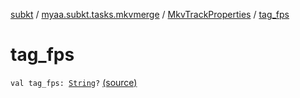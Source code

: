 [subkt](../../index.md) / [myaa.subkt.tasks.mkvmerge](../index.md) / [MkvTrackProperties](index.md) / [tag_fps](./tag_fps.md)

# tag_fps

`val tag_fps: `[`String`](https://kotlinlang.org/api/latest/jvm/stdlib/kotlin/-string/index.html)`?` [(source)](https://github.com/Myaamori/SubKt/blob/0.1.4/src/main/kotlin/myaa/subkt/tasks/mkvmerge/mkvmerge.kt#L105)